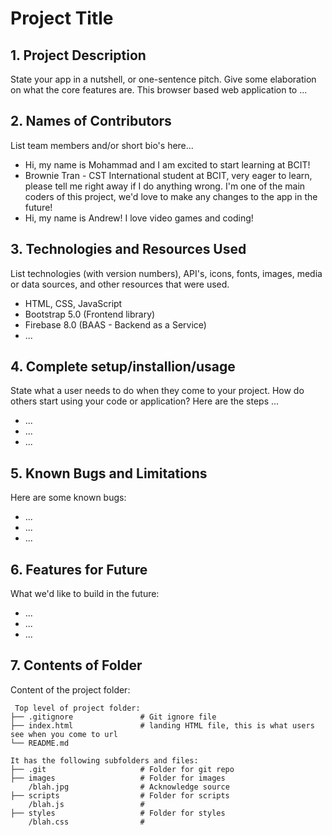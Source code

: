# Project Title

## 1. Project Description
State your app in a nutshell, or one-sentence pitch. Give some elaboration on what the core features are.
This browser based web application to ...

## 2. Names of Contributors
List team members and/or short bio's here...
* Hi, my name is Mohammad and I am excited to start learning at BCIT!
* Brownie Tran - CST International student at BCIT, very eager to learn, please tell me right away if I do anything wrong. I'm one of the main coders of this project, we'd love to make any changes to the app in the future!            
* Hi, my name is Andrew! I love video games and coding!

## 3. Technologies and Resources Used
List technologies (with version numbers), API's, icons, fonts, images, media or data sources, and other resources that were used.
* HTML, CSS, JavaScript
* Bootstrap 5.0 (Frontend library)
* Firebase 8.0 (BAAS - Backend as a Service)
* ...

## 4. Complete setup/installion/usage
State what a user needs to do when they come to your project.  How do others start using your code or application?
Here are the steps ...
* ...
* ...
* ...

## 5. Known Bugs and Limitations
Here are some known bugs:
* ...
* ...
* ...

## 6. Features for Future
What we'd like to build in the future:
* ...
* ...
* ...

## 7. Contents of Folder
Content of the project folder:

```
 Top level of project folder:
├── .gitignore               # Git ignore file
├── index.html               # landing HTML file, this is what users see when you come to url
└── README.md

It has the following subfolders and files:
├── .git                     # Folder for git repo
├── images                   # Folder for images
    /blah.jpg                # Acknowledge source
├── scripts                  # Folder for scripts
    /blah.js                 #
├── styles                   # Folder for styles
    /blah.css                #



```


